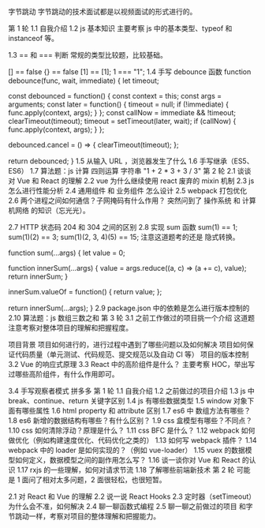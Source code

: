 字节跳动
字节跳动的技术面试都是以视频面试的形式进行的。

第 1 轮
1.1 自我介绍
1.2 js 基本知识
主要考察 js 中的基本类型、typeof 和 instanceof 等。

1.3 == 和 === 判断
常规的类型比较题，比较基础。

[] == false
{} == false
[1] == [1];
1 === "1";
1.4 手写 debounce 函数
function debounce(func, wait, immediate) {
  let timeout;

  const debounced = function() {
    const context = this;
    const args = arguments;
    const later = function() {
      timeout = null;
      if (!immediate) {
        func.apply(context, args);
      }
    };
    const callNow = immediate && !timeout;
    clearTimeout(timeout);
    timeout = setTimeout(later, wait);
    if (callNow) {
      func.apply(context, args);
    }
  };

  debounced.cancel = () => {
    clearTimeout(timeout);
  };

  return debounced;
}
1.5 从输入 URL ，浏览器发生了什么
1.6 手写继承（ES5、ES6）
1.7 算法题：js 计算 四则运算 字符串 "1 + 2 * 3 + 3 / 3"
第 2 轮
2.1 谈谈对 Vue 和 React 的理解
2.2 vue 为什么继续使用 react 废弃的 mixin 机制
2.3 js 怎么进行性能分析
2.4 通用组件 和 业务组件 怎么设计
2.5 webpack 打包优化
2.6 两个进程之间如何通信？子网掩码有什么作用？
突然问到了 操作系统 和 计算机网络 的知识（忘光光）。

2.7 HTTP 状态码 204 和 304 之间的区别
2.8 实现 sum 函数
sum(1) == 1;
sum(1)(2) == 3;
sum(1)(2, 3, 4)(5) == 15;
注意这道题考的还是 隐式转换。

function sum(...args) {
  let value = 0;

  function innerSum(...args) {
    value = args.reduce((a, c) => (a += c), value);
    return innerSum;
  }

  innerSum.valueOf = function() {
    return value;
  };

  return innerSum(...args);
}
2.9 package.json 中的依赖是怎么进行版本控制的
2.10 算法题：js 数组三数之和
第 3 轮
3.1 之前工作做过的项目挑一个介绍
这道题注意考察对整体项目的理解和把握程度。

项目背景
项目如何进行的，进行过程中遇到了哪些问题以及如何解决
项目如何保证代码质量（单元测试、代码规范、提交规范以及自动 CI 等）
项目的版本控制
3.2 Vue 的响应式原理
3.3 React 中的高阶组件是什么？
主要考察 HOC，举出写过哪些高阶组件，有什么作用即可。

3.4 手写观察者模式
拼多多
第 1 轮
1.1 自我介绍
1.2 之前做过的项目介绍
1.3 js 中 break、continue、return 关键字区别
1.4 js 有哪些数据类型
1.5 window 对象下面有哪些属性
1.6 html property 和 attribute 区别
1.7 es6 中 数组方法有哪些？
1.8 es6 新增的数据结构有哪些？有什么区别？
1.9 css 盒模型有哪些？不同点？
1.10 css 如何清除浮动？原理是什么？
1.11 css BFC 是什么？
1.12 webpack 如何做优化（例如构建速度优化、代码优化之类的）
1.13 如何写 webpack 插件？
1.14 webpack 中的 loader 是如何实现的？（例如 vue-loader）
1.15 vuex 的数据模型如何定义，数据模型之间的副作用怎么写？
1.16 谈一谈你对 Vue 和 React 的认识
1.17 rxjs 的一些理解，如何对请求节流
1.18 了解哪些前端新技术
第 2 轮
可能是 1 面问了相对太多问题，2 面很轻松，也很短暂。

2.1 对 React 和 Vue 的理解
2.2 说一说 React Hooks
2.3 定时器（setTimeout）为什么会不准，如何解决
2.4 聊一聊函数式编程
2.5 聊一聊之前做过的项目
和字节跳动一样，考察对项目的整体理解和把握能力。

